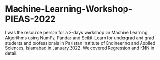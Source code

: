 # Machine-Learning-Workshop-PIEAS-2022
I was the resource person for a 3-days workshop on Machine Learning Algorithms using NumPy, Pandas and Scikit-Learn for undergrad and grad students and professionals in Pakistan Institute of Engineering and Applied Sciences, Islamabad in January 2022. 
We covered Regression and KNN in detail.
